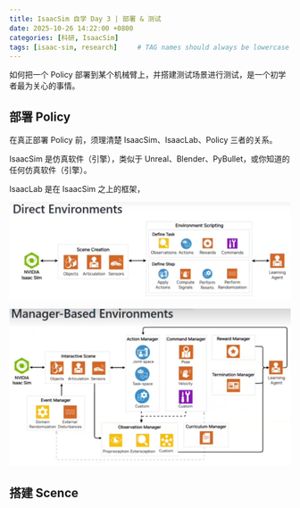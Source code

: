 ```yaml
---
title: IsaacSim 自学 Day 3 | 部署 & 测试
date: 2025-10-26 14:22:00 +0800
categories: [科研, IsaacSim]
tags: [isaac-sim, research]     # TAG names should always be lowercase
---
```


如何把一个 Policy 部署到某个机械臂上，并搭建测试场景进行测试，是一个初学者最为关心的事情。

## 部署 Policy

在真正部署 Policy 前，须理清楚 IsaacSim、IsaacLab、Policy 三者的关系。

IsaacSim 是仿真软件（引擎），类似于 Unreal、Blender、PyBullet，或你知道的任何仿真软件（引擎）。

IsaacLab 是在 IsaacSim 之上的框架，

![](/assets/img/2025-10-26-IsaacSim-3/2025-10-26-17-31-57.png)

![](/assets/img/2025-10-26-IsaacSim-3/2025-10-26-17-32-02.png)

## 搭建 Scence
